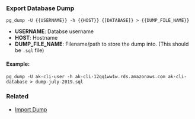 ### Export Database Dump 

`pg_dump -U {{USERNAME}} -h {{HOST}} {[DATABASE]} > {{DUMP_FILE_NAME}}`

- <b>USERNAME</b>:  Databse username
- <b>HOST</b>:  Hostname
- <b>DUMP_FILE_NAME</b>:  Filename/path to store the dump into. (This should be `.sql` file)

#### Example:

`pg_dump -U ak-cli-user -h ak-cli-12qq1ww1w.rds.amazonaws.com ak-cli-database > dump-july-2019.sql`


### Related

- [Import Dump](import-dump.md)
